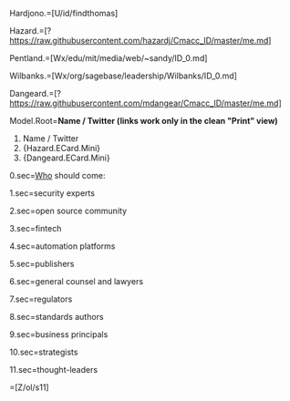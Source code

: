 Hardjono.=[U/id/findthomas]

Hazard.=[?https://raw.githubusercontent.com/hazardj/Cmacc_ID/master/me.md]

Pentland.=[Wx/edu/mit/media/web/~sandy/ID_0.md]

Wilbanks.=[Wx/org/sagebase/leadership/Wilbanks/ID_0.md]

Dangeard.=[?https://raw.githubusercontent.com/mdangear/Cmacc_ID/master/me.md]

Model.Root=<b>Name / Twitter (links work only in the clean "Print" view)</b><ol><li>Name / Twitter<li>{Hazard.ECard.Mini}<li>{Dangeard.ECard.Mini}</ol>

0.sec=<a href="index.php?action=source&file=S/About/Conference/Who/0.md">Who</a> should come:

1.sec=security experts

2.sec=open source community

3.sec=fintech

4.sec=automation platforms

5.sec=publishers

6.sec=general counsel and lawyers

7.sec=regulators

8.sec=standards authors

9.sec=business principals

10.sec=strategists

11.sec=thought-leaders

=[Z/ol/s11]